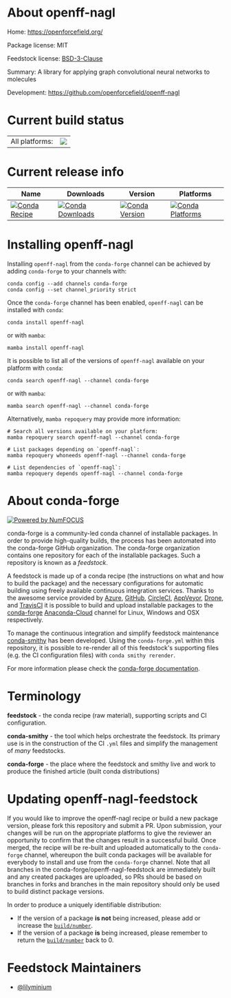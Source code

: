 About openff-nagl
=================

Home: https://openforcefield.org/

Package license: MIT

Feedstock license: [BSD-3-Clause](https://github.com/conda-forge/openff-nagl-feedstock/blob/main/LICENSE.txt)

Summary: A library for applying graph convolutional neural networks to molecules

Development: https://github.com/openforcefield/openff-nagl

Current build status
====================


<table><tr><td>All platforms:</td>
    <td>
      <a href="https://dev.azure.com/conda-forge/feedstock-builds/_build/latest?definitionId=18714&branchName=main">
        <img src="https://dev.azure.com/conda-forge/feedstock-builds/_apis/build/status/openff-nagl-feedstock?branchName=main">
      </a>
    </td>
  </tr>
</table>

Current release info
====================

| Name | Downloads | Version | Platforms |
| --- | --- | --- | --- |
| [![Conda Recipe](https://img.shields.io/badge/recipe-openff--nagl-green.svg)](https://anaconda.org/conda-forge/openff-nagl) | [![Conda Downloads](https://img.shields.io/conda/dn/conda-forge/openff-nagl.svg)](https://anaconda.org/conda-forge/openff-nagl) | [![Conda Version](https://img.shields.io/conda/vn/conda-forge/openff-nagl.svg)](https://anaconda.org/conda-forge/openff-nagl) | [![Conda Platforms](https://img.shields.io/conda/pn/conda-forge/openff-nagl.svg)](https://anaconda.org/conda-forge/openff-nagl) |

Installing openff-nagl
======================

Installing `openff-nagl` from the `conda-forge` channel can be achieved by adding `conda-forge` to your channels with:

```
conda config --add channels conda-forge
conda config --set channel_priority strict
```

Once the `conda-forge` channel has been enabled, `openff-nagl` can be installed with `conda`:

```
conda install openff-nagl
```

or with `mamba`:

```
mamba install openff-nagl
```

It is possible to list all of the versions of `openff-nagl` available on your platform with `conda`:

```
conda search openff-nagl --channel conda-forge
```

or with `mamba`:

```
mamba search openff-nagl --channel conda-forge
```

Alternatively, `mamba repoquery` may provide more information:

```
# Search all versions available on your platform:
mamba repoquery search openff-nagl --channel conda-forge

# List packages depending on `openff-nagl`:
mamba repoquery whoneeds openff-nagl --channel conda-forge

# List dependencies of `openff-nagl`:
mamba repoquery depends openff-nagl --channel conda-forge
```


About conda-forge
=================

[![Powered by
NumFOCUS](https://img.shields.io/badge/powered%20by-NumFOCUS-orange.svg?style=flat&colorA=E1523D&colorB=007D8A)](https://numfocus.org)

conda-forge is a community-led conda channel of installable packages.
In order to provide high-quality builds, the process has been automated into the
conda-forge GitHub organization. The conda-forge organization contains one repository
for each of the installable packages. Such a repository is known as a *feedstock*.

A feedstock is made up of a conda recipe (the instructions on what and how to build
the package) and the necessary configurations for automatic building using freely
available continuous integration services. Thanks to the awesome service provided by
[Azure](https://azure.microsoft.com/en-us/services/devops/), [GitHub](https://github.com/),
[CircleCI](https://circleci.com/), [AppVeyor](https://www.appveyor.com/),
[Drone](https://cloud.drone.io/welcome), and [TravisCI](https://travis-ci.com/)
it is possible to build and upload installable packages to the
[conda-forge](https://anaconda.org/conda-forge) [Anaconda-Cloud](https://anaconda.org/)
channel for Linux, Windows and OSX respectively.

To manage the continuous integration and simplify feedstock maintenance
[conda-smithy](https://github.com/conda-forge/conda-smithy) has been developed.
Using the ``conda-forge.yml`` within this repository, it is possible to re-render all of
this feedstock's supporting files (e.g. the CI configuration files) with ``conda smithy rerender``.

For more information please check the [conda-forge documentation](https://conda-forge.org/docs/).

Terminology
===========

**feedstock** - the conda recipe (raw material), supporting scripts and CI configuration.

**conda-smithy** - the tool which helps orchestrate the feedstock.
                   Its primary use is in the construction of the CI ``.yml`` files
                   and simplify the management of *many* feedstocks.

**conda-forge** - the place where the feedstock and smithy live and work to
                  produce the finished article (built conda distributions)


Updating openff-nagl-feedstock
==============================

If you would like to improve the openff-nagl recipe or build a new
package version, please fork this repository and submit a PR. Upon submission,
your changes will be run on the appropriate platforms to give the reviewer an
opportunity to confirm that the changes result in a successful build. Once
merged, the recipe will be re-built and uploaded automatically to the
`conda-forge` channel, whereupon the built conda packages will be available for
everybody to install and use from the `conda-forge` channel.
Note that all branches in the conda-forge/openff-nagl-feedstock are
immediately built and any created packages are uploaded, so PRs should be based
on branches in forks and branches in the main repository should only be used to
build distinct package versions.

In order to produce a uniquely identifiable distribution:
 * If the version of a package **is not** being increased, please add or increase
   the [``build/number``](https://docs.conda.io/projects/conda-build/en/latest/resources/define-metadata.html#build-number-and-string).
 * If the version of a package **is** being increased, please remember to return
   the [``build/number``](https://docs.conda.io/projects/conda-build/en/latest/resources/define-metadata.html#build-number-and-string)
   back to 0.

Feedstock Maintainers
=====================

* [@lilyminium](https://github.com/lilyminium/)

